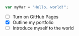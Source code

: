 ``` javascript
var myVar = "Hello, world!";
```
- [ ] Turn on GitHub Pages
- [x] Outline my portfolio
- [ ] Introduce myself to the world
